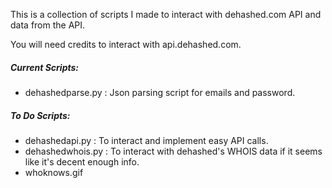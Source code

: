 This is a collection of scripts I made to interact with dehashed.com API and data from the API. 

You will need credits to interact with api.dehashed.com. 

##### Current Scripts:
- dehashedparse.py : Json parsing script for emails and password. 

##### To Do Scripts:
- dehashedapi.py : To interact and implement easy API calls. 
- dehashedwhois.py : To interact with dehashed's WHOIS data if it seems like it's decent enough info. 
- whoknows.gif